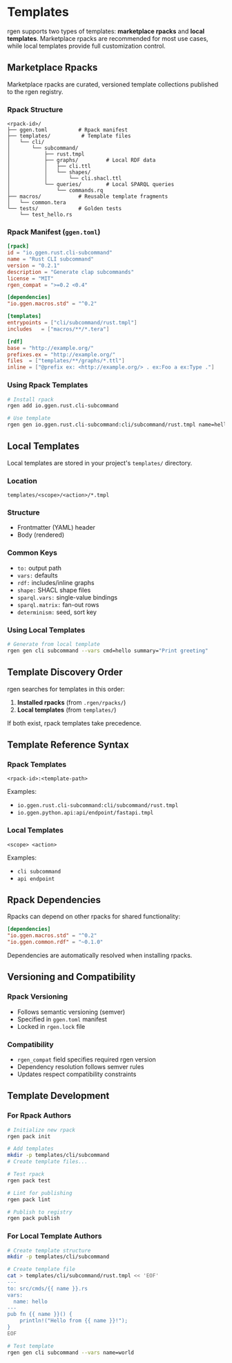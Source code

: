 # Templates

rgen supports two types of templates: **marketplace rpacks** and **local templates**. Marketplace rpacks are recommended for most use cases, while local templates provide full customization control.

## Marketplace Rpacks

Marketplace rpacks are curated, versioned template collections published to the rgen registry.

### Rpack Structure

```
<rpack-id>/
├── ggen.toml          # Rpack manifest
├── templates/          # Template files
│   └── cli/
│       └── subcommand/
│           ├── rust.tmpl
│           ├── graphs/         # Local RDF data
│           │   ├── cli.ttl
│           │   └── shapes/
│           │       └── cli.shacl.ttl
│           └── queries/        # Local SPARQL queries
│               └── commands.rq
├── macros/            # Reusable template fragments
│   └── common.tera
└── tests/             # Golden tests
    └── test_hello.rs
```

### Rpack Manifest (`ggen.toml`)

```toml
[rpack]
id = "io.ggen.rust.cli-subcommand"
name = "Rust CLI subcommand"
version = "0.2.1"
description = "Generate clap subcommands"
license = "MIT"
rgen_compat = ">=0.2 <0.4"

[dependencies]
"io.ggen.macros.std" = "^0.2"

[templates]
entrypoints = ["cli/subcommand/rust.tmpl"]
includes   = ["macros/**/*.tera"]

[rdf]
base = "http://example.org/"
prefixes.ex = "http://example.org/"
files  = ["templates/**/graphs/*.ttl"]
inline = ["@prefix ex: <http://example.org/> . ex:Foo a ex:Type ."]
```

### Using Rpack Templates

```bash
# Install rpack
rgen add io.ggen.rust.cli-subcommand

# Use template
rgen gen io.ggen.rust.cli-subcommand:cli/subcommand/rust.tmpl name=hello
```

## Local Templates

Local templates are stored in your project's `templates/` directory.

### Location
```
templates/<scope>/<action>/*.tmpl
```

### Structure
- Frontmatter (YAML) header
- Body (rendered)

### Common Keys
- `to:` output path
- `vars:` defaults
- `rdf:` includes/inline graphs
- `shape:` SHACL shape files
- `sparql.vars:` single-value bindings
- `sparql.matrix:` fan-out rows
- `determinism:` seed, sort key

### Using Local Templates

```bash
# Generate from local template
rgen gen cli subcommand --vars cmd=hello summary="Print greeting"
```

## Template Discovery Order

rgen searches for templates in this order:

1. **Installed rpacks** (from `.rgen/rpacks/`)
2. **Local templates** (from `templates/`)

If both exist, rpack templates take precedence.

## Template Reference Syntax

### Rpack Templates
```
<rpack-id>:<template-path>
```

Examples:
- `io.ggen.rust.cli-subcommand:cli/subcommand/rust.tmpl`
- `io.ggen.python.api:api/endpoint/fastapi.tmpl`

### Local Templates
```
<scope> <action>
```

Examples:
- `cli subcommand`
- `api endpoint`

## Rpack Dependencies

Rpacks can depend on other rpacks for shared functionality:

```toml
[dependencies]
"io.ggen.macros.std" = "^0.2"
"io.ggen.common.rdf" = "~0.1.0"
```

Dependencies are automatically resolved when installing rpacks.

## Versioning and Compatibility

### Rpack Versioning
- Follows semantic versioning (semver)
- Specified in `ggen.toml` manifest
- Locked in `rgen.lock` file

### Compatibility
- `rgen_compat` field specifies required rgen version
- Dependency resolution follows semver rules
- Updates respect compatibility constraints

## Template Development

### For Rpack Authors

```bash
# Initialize new rpack
rgen pack init

# Add templates
mkdir -p templates/cli/subcommand
# Create template files...

# Test rpack
rgen pack test

# Lint for publishing
rgen pack lint

# Publish to registry
rgen pack publish
```

### For Local Template Authors

```bash
# Create template structure
mkdir -p templates/cli/subcommand

# Create template file
cat > templates/cli/subcommand/rust.tmpl << 'EOF'
---
to: src/cmds/{{ name }}.rs
vars:
  name: hello
---
pub fn {{ name }}() {
    println!("Hello from {{ name }}!");
}
EOF

# Test template
rgen gen cli subcommand --vars name=world
```
